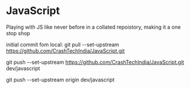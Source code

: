 # JavaScript
Playing with JS like never before in a collated repoistory, making it a one stop shop

initial commit fom local: 
git pull --set-upstream https://github.com/CrashTechIndia/JavaScript.git

git push --set-upstream https://github.com/CrashTechIndia/JavaScript.git 
dev/javascript

git push --set-upstream origin dev/javascript


